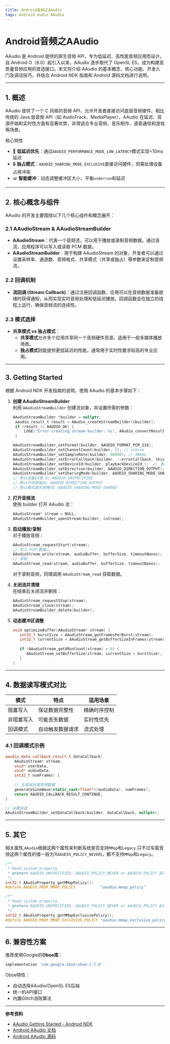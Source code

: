 ```yaml
---
title: Android音频之AAudio
tags: Android Audio AAudio
---
```


# Android音频之AAudio

AAudio 是 Android 提供的原生音频 API，专为低延迟、高性能音频应用而设计。自 Android O（8.0）起引入以来，AAudio 逐步取代了 OpenSL ES，成为构建高质量音频应用的首选接口。本文将介绍 AAudio 的基本概念、核心功能、开发入门及调试技巧，并结合 Android NDK 指南和 Android 源码文档进行说明。

---

## 1. 概述

AAudio 提供了一个 C 风格的音频 API，允许开发者直接访问底层音频硬件。相比传统的 Java 层音频 API（如 AudioTrack、MediaPlayer），AAudio 在延迟、资源开销和实时性方面有显著优势，非常适合专业音频、音乐制作、语音通信和游戏等场景。

核心特性
- 🚀 **低延迟优先**：通过`AAUDIO_PERFORMANCE_MODE_LOW_LATENCY`模式实现<10ms延迟
- 🔒 **独占模式**：`AAUDIO_SHARING_MODE_EXCLUSIVE`直接访问硬件，但需处理设备占用冲突
- 📊 **智能缓冲**：动态调整缓冲区大小，平衡`underrun`和延迟

---

## 2. 核心概念与组件

AAudio 的开发主要围绕以下几个核心组件和概念展开：

### 2.1 AAudioStream & AAudioStreamBuilder
- **AAudioStream**：代表一个音频流，可以用于播放或录制音频数据。通过该流，应用程序可以写入或读取 PCM 数据。
- **AAudioStreamBuilder**：用于构建 AAudioStream 的对象，开发者可以通过设置采样率、通道数、音频格式、共享模式（共享或独占）等参数来定制音频流。

### 2.2 回调机制
- **流回调 (Stream Callback)**：通过注册回调函数，应用可以在音频数据准备就绪时获得通知，从而实现实时音频处理和低延迟播放。回调函数会在独立的线程上运行，确保音频流的连续性。

### 2.3 模式选择
- **共享模式 vs 独占模式**：  
  - **共享模式**允许多个应用共享同一个音频硬件资源，适用于一般多媒体播放场景。  
  - **独占模式**则能提供更低延迟的性能，通常用于实时性要求较高的专业应用。

---

## 3. Getting Started

根据 Android NDK 开发指南的说明，使用 AAudio 的基本步骤如下：

1. **创建 AAudioStreamBuilder**  
   利用 `AAudioStreamBuilder` 创建流对象，并设置所需的参数：
   ```c
   AAudioStreamBuilder *builder = nullptr;
    aaudio_result_t result = AAudio_createStreamBuilder(&builder);
    if (result != AAUDIO_OK) {
        LOGE("Error creating stream builder: %s", AAudio_convertResultToText(result));
    }
   
   AAudioStreamBuilder_setFormat(builder, AAUDIO_FORMAT_PCM_I16);
   AAudioStreamBuilder_setChannelCount(builder, 2); // stereo
   AAudioStreamBuilder_setSampleRate(builder, 48000); // 48KHz
   AAudioStreamBuilder_setErrorCallback(builder, ::errorCallback, this);
   AAudioStreamBuilder_setDeviceId(builder, playbackDeviceId_);  // 选择设备 可以通过 Java AudioManager获取设备Id
   AAudioStreamBuilder_setDirection(builder, AAUDIO_DIRECTION_OUTPUT);  // 选择 输入 or 输出
   AAudioStreamBuilder_setSharingMode(builder, AAUDIO_SHARING_MODE_SHARED);// 设置模式：共享模式或独占模式
   // 默认设备Id是 0; AAUDIO_UNSPECIFIED
   // 默认方向是输出; AAUDIO_DIRECTION_OUTPUT
   // 默认模式是共享模式; AAUDIO_SHARING_MODE_SHARED
   ```

2. **打开音频流**  
   使用 builder 打开 AAudio 流：
   ```c
   AAudioStream* stream = NULL;
   AAudioStreamBuilder_openStream(builder, &stream);
   
   ```

3. **启动播放/录制**  
   对于播放音频：
   ```c
   AAudioStream_requestStart(stream);
   // 写入 PCM 数据……
   AAudioStream_write(stream, audioBuffer, bufferSize, timeoutNanos);
   // 录制
   AAudioStream_read(stream, audioBuffer, bufferSize, timeoutNanos);
   ```
   对于录制音频，同理调用 `AAudioStream_read` 获取数据。

4. **关闭流并清理**  
   在结束后关闭流并删除：
   ```c
   AAudioStream_requestStop(stream);
   AAudioStream_close(stream);
   AAudioStreamBuilder_delete(builder);
   ```

5. **动态缓冲区调整**
   ```c
   void optimizeBuffer(AAudioStream* stream) {
      int32_t burstSize = AAudioStream_getFramesPerBurst(stream);
      int32_t currentSize = AAudioStream_getBufferSizeInFrames(stream);
      
      if (AAudioStream_getXRunCount(stream) > 0) {
         AAudioStream_setBufferSize(stream, currentSize + burstSize);
      }
   }
   ```

---

## 4. 数据读写模式对比 

| 模式         | 特点                          | 适用场景              | 
|--------------|-------------------------------|---------------------| 
| 阻塞写入     | 保证数据完整性                | 精确时序控制        | 
| 非阻塞写入   | 可能丢失数据                  | 实时性优先          | 
| 回调模式     | 自动触发数据请求              | 流式处理            | 

### 4.1 回调模式示例
```cpp
aaudio_data_callback_result_t dataCallback(
    AAudioStream* stream,
    void* userData,
    void* audioData,
    int32_t numFrames) {
    
    // 生成或处理音频数据
    generateSineWave(static_cast<float*>(audioData), numFrames);
    return AAUDIO_CALLBACK_RESULT_CONTINUE;
}

// 设置回调
AAudioStreamBuilder_setDataCallback(builder, dataCallback, nullptr);
```

---

## 5. 其它

相关属性,`AAudio`根据这两个属性来判断系统是否支持`MMap`和`Legacy`.只不过车载音频这两个属性的值一般为1(`AAUDIO_POLICY_NEVER`)，都不支持`MMap`和`Legacy`。
```c
/**
 * Read system property.
 * @return AAUDIO_UNSPECIFIED, AAUDIO_POLICY_NEVER or AAUDIO_POLICY_AUTO or AAUDIO_POLICY_ALWAYS
 */
int32_t AAudioProperty_getMMapPolicy();
#define AAUDIO_PROP_MMAP_POLICY           "aaudio.mmap_policy"

/**
 * Read system property.
 * @return AAUDIO_UNSPECIFIED, AAUDIO_POLICY_NEVER or AAUDIO_POLICY_AUTO or AAUDIO_POLICY_ALWAYS
 */
int32_t AAudioProperty_getMMapExclusivePolicy();
#define AAUDIO_PROP_MMAP_EXCLUSIVE_POLICY "aaudio.mmap_exclusive_policy"
```
---

## 6. 兼容性方案
推荐使用Google的**Oboe库**：
```gradle
implementation 'com.google.oboe:oboe:1.7.0'
```
Oboe特性：
- 自动选择AAudio/OpenSL ES后端
- 统一的API接口
- 内置Glitch消除算法

---

**参考资料**  
- [AAudio Getting Started - Android NDK](https://developer.android.google.cn/ndk/guides/audio/aaudio/aaudio?hl=zh-cn#getting-started) 
- [Android AAudio 文档](https://source.android.google.cn/docs/core/audio/aaudio?hl=zh-cn) 
- [Android AAudio 源码](http://androidxref.com/9.0.0_r3/xref/frameworks/av/media/libaaudio/include/aaudio/AAudio.h) 
